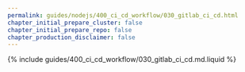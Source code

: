 ```yaml
---
permalink: guides/nodejs/400_ci_cd_workflow/030_gitlab_ci_cd.html
chapter_initial_prepare_cluster: false
chapter_initial_prepare_repo: false
chapter_production_disclaimer: false
---
```


{% include guides/400_ci_cd_workflow/030_gitlab_ci_cd.md.liquid %}
